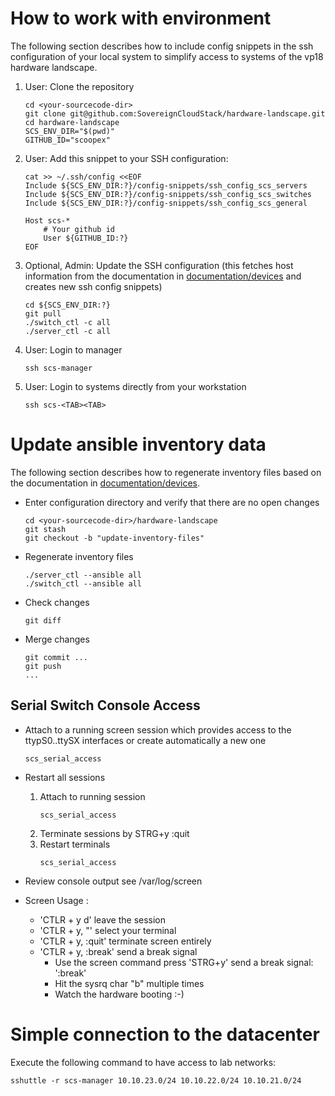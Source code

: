 # How to work with environment

The following section describes how to include config snippets in the ssh configuration
of your local system to simplify access to systems of the vp18 hardware landscape.

1. User: Clone the repository
   ```
   cd <your-sourcecode-dir>
   git clone git@github.com:SovereignCloudStack/hardware-landscape.git
   cd hardware-landscape
   SCS_ENV_DIR="$(pwd)"
   GITHUB_ID="scoopex"
   ```
2. User: Add this snippet to your SSH configuration:
   ```
   cat >> ~/.ssh/config <<EOF
   Include ${SCS_ENV_DIR:?}/config-snippets/ssh_config_scs_servers
   Include ${SCS_ENV_DIR:?}/config-snippets/ssh_config_scs_switches
   Include ${SCS_ENV_DIR:?}/config-snippets/ssh_config_scs_general

   Host scs-*
       # Your github id
       User ${GITHUB_ID:?}
   EOF

   ```
3. Optional, Admin: Update the SSH configuration
  (this fetches host information from the documentation in [documentation/devices](./devices) and creates new ssh config snippets)
   ```
   cd ${SCS_ENV_DIR:?}
   git pull
   ./switch_ctl -c all
   ./server_ctl -c all
   ```
4. User: Login to manager
   ```
   ssh scs-manager
   ```
5. User: Login to systems directly from your workstation
   ```
   ssh scs-<TAB><TAB>
   ```

# Update ansible inventory data

The following section describes how to regenerate  inventory files 
based on the documentation in [documentation/devices](./devices).

* Enter configuration directory and verify that there are no open changes
  ```
  cd <your-sourcecode-dir>/hardware-landscape
  git stash
  git checkout -b "update-inventory-files"
  ```
* Regenerate inventory files
  ```
  ./server_ctl --ansible all
  ./switch_ctl --ansible all
  ```
* Check changes
  ```
  git diff
  ```
* Merge changes
  ```
  git commit ...
  git push
  ...
  ```
## Serial Switch Console Access

* Attach to a running screen session which provides access to the ttypS0..ttySX interfaces
  or create automatically a new one
  ```
  scs_serial_access
  ```
* Restart all sessions
  1. Attach to running session
     ```
     scs_serial_access
     ```
  2. Terminate sessions by STRG+y :quit
  3. Restart terminals
     ```
     scs_serial_access
     ```
* Review console output
  see /var/log/screen

* Screen Usage :
  - 'CTLR + y d'
     leave the session
  - 'CTLR + y, "'
     select your terminal
  - 'CTLR + y, :quit' 
     terminate screen entirely
  - 'CTLR + y, :break' 
     send a break signal
      - Use the screen command 
         press 'STRG+y' 
         send a break signal: ':break<ENTER>'
      - Hit the sysrq char "b" multiple times
      - Watch the hardware booting :-)

# Simple connection to the datacenter

Execute the following command to have access to lab networks:
```
sshuttle -r scs-manager 10.10.23.0/24 10.10.22.0/24 10.10.21.0/24
```

